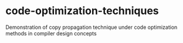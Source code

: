 # code-optimization-techniques
Demonstration of copy propagation technique under code optimization methods in compiler design concepts
